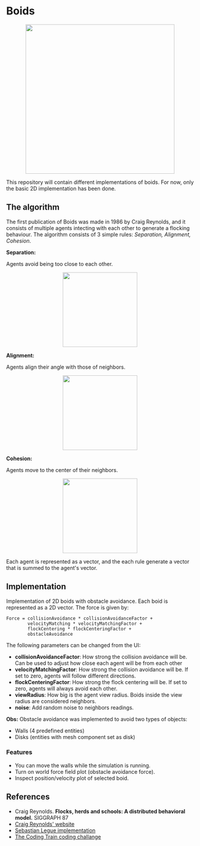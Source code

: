 <!--
title: Boids
description: Basic implementation of 2D boids with obstacle avoidance
image: https://storage.googleapis.com/atta-images/docs/boids/boids-basic.gif
build: https://storage.googleapis.com/atta-repos/boids
-->
# Boids

<div align="center">
  <img src="https://storage.googleapis.com/atta-images/docs/boids/boids-basic.gif" height="400">
</div>

This repository will contain different implementations of boids. For now, only the basic 2D implementation has been done.

## The algorithm

The first publication of Boids was made in 1986 by Craig Reynolds, and it consists of multiple agents intecting with each other to generate a flocking behaviour. The algorithm consists of 3 simple rules: _Separation, Alignment, Cohesion_.

**Separation:**

Agents avoid being too close to each other.
<div align="center">
  <img src="https://storage.googleapis.com/atta-images/docs/boids/separation.png" height="200">
</div>

**Alignment:**

Agents align their angle with those of neighbors.
<div align="center">
  <img src="https://storage.googleapis.com/atta-images/docs/boids/alignment.png" height="200">
</div>

**Cohesion:**

Agents move to the center of their neighbors.
<div align="center">
  <img src="https://storage.googleapis.com/atta-images/docs/boids/cohesion.png" height="200">
</div>

Each agent is represented as a vector, and the each rule generate a vector that is summed to the agent's vector.

## Implementation
Implementation of 2D boids with obstacle avoidance. Each boid is represented as a 2D vector. The force is given by:

```
Force = collisionAvoidance * collisionAvoidanceFactor + 
        velocityMatching * velocityMatchingFactor + 
        flockCentering * flockCenteringFactor + 
        obstacleAvoidance
```

The following parameters can be changed from the UI: 
 - **collisionAvoidanceFactor**: How strong the collision avoidance will be. Can be used to adjust how close each agent will be from each other
 - **velocityMatchingFactor**: How strong the collision avoidance will be. If set to zero, agents will follow different directions.
 - **flockCenteringFactor**: How strong the flock centering will be. If set to zero, agents will always avoid each other.
 - **viewRadius**: How big is the agent view radius. Boids inside the view radius are considered neighbors.
 - **noise**: Add random noise to neighbors readings.

**Obs:** Obstacle avoidance was implemented to avoid two types of objects:
 - Walls (4 predefined entities)
 - Disks (entities with mesh component set as disk)

### Features
- You can move the walls while the simulation is running.
- Turn on world force field plot (obstacle avoidance force).
- Inspect position/velocity plot of selected boid.

## References
- Craig Reynolds. **Flocks, herds and schools: A distributed behavioral model.** SIGGRAPH 87
- [Craig Reynolds' website](https://www.red3d.com/cwr/boids/)
- [Sebastian Legue implementation](https://www.youtube.com/watch?v=bqtqltqcQhw)
- [The Coding Train coding challange](https://www.youtube.com/watch?v=mhjuuHl6qHM)
